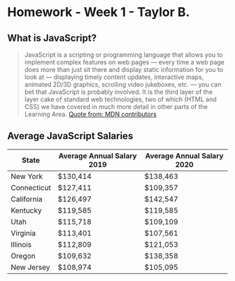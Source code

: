 # Homework - Week 1 - Taylor B.
## **What is JavaScript?**
>JavaScript is a scripting or programming language that allows you to implement complex features on web pages — every time a web page does more than just sit there and display static information for you to look at — displaying timely content updates, interactive maps, animated 2D/3D graphics, scrolling video jukeboxes, etc. — you can bet that JavaScript is probably involved. It is the third layer of the layer cake of standard web technologies, two of which (HTML and CSS) we have covered in much more detail in other parts of the Learning Area.
[Quote from: MDN contributors](https://developer.mozilla.org/en-US/docs/Learn/JavaScript/First_steps/What_is_JavaScript)

## **Average JavaScript Salaries**
| State | Average Annual Salary 2019 | Average Annual Salary 2020
| ----------- | ----------- |----------- |
| New York |  $130,414 | $138,463
| Connecticut |  $127,411 | $109,357
| California |  $126,497 | $142,547
| Kentucky |  $119,585  | $119,585
| Utah|  $115,718 | $109,109
| Virginia |  $113,401  |  $107,561
| Illinois |   $112,809 | $121,053
| Oregon |  $109,632 | $138,358
|  New Jersey |  $108,974 | $105,095
